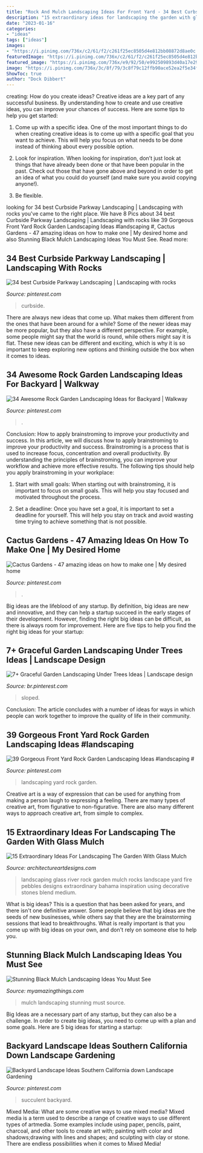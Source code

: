 ```yaml
---
title: "Rock And Mulch Landscaping Ideas For Front Yard - 34 Best Curbside Parkway Landscaping"
description: "15 extraordinary ideas for landscaping the garden with glass mulch"
date: "2023-01-16"
categories:
- "ideas"
tags: ["ideas"]
images:
- "https://i.pinimg.com/736x/c2/61/f2/c261f25ec8505d4e812bb08872d8ae0c.jpg"
featuredImage: "https://i.pinimg.com/736x/c2/61/f2/c261f25ec8505d4e812bb08872d8ae0c.jpg"
featured_image: "https://i.pinimg.com/736x/e9/92/50/e992509893d40a17e29e0b2694285c42.jpg"
image: "https://i.pinimg.com/736x/3c/8f/79/3c8f79c12ffb90ace52ea2f5e34fd4d5.jpg"
ShowToc: true
author: "Dock Dibbert"
---
```



creating: How do you create ideas?
Creative ideas are a key part of any successful business. By understanding how to create and use creative ideas, you can improve your chances of success. Here are some tips to help you get started:
1. Come up with a specific idea. One of the most important things to do when creating creative ideas is to come up with a specific goal that you want to achieve. This will help you focus on what needs to be done instead of thinking about every possible option.

2. Look for inspiration. When looking for inspiration, don’t just look at things that have already been done or that have been popular in the past. Check out those that have gone above and beyond in order to get an idea of what you could do yourself (and make sure you avoid copying anyone!).

3. Be flexible.

	

		
looking for 34 best Curbside Parkway Landscaping | Landscaping with rocks you've came to the right place. We have 8 Pics about 34 best Curbside Parkway Landscaping | Landscaping with rocks like 39 Gorgeous Front Yard Rock Garden Landscaping Ideas #landscaping #, Cactus Gardens - 47 amazing ideas on how to make one | My desired home and also Stunning Black Mulch Landscaping Ideas You Must See. Read more:
		
    
## 34 Best Curbside Parkway Landscaping | Landscaping With Rocks

<img loading=lazy src="https://i.pinimg.com/736x/c2/61/f2/c261f25ec8505d4e812bb08872d8ae0c.jpg" onerror="this.onerror=null;this.src='https://tse3.mm.bing.net/th?id=OIP.m-LqwnwCZPCrN2zyKyzlfgHaJ3&amp;pid=15.1';" alt="34 best Curbside Parkway Landscaping | Landscaping with rocks">

_Source: pinterest.com_

>curbside. 

	

There are always new ideas that come up. What makes them different from the ones that have been around for a while? Some of the newer ideas may be more popular, but they also have a different perspective. For example, some people might say that the world is round, while others might say it is flat. These new ideas can be different and exciting, which is why it is so important to keep exploring new options and thinking outside the box when it comes to ideas.

    
## 34 Awesome Rock Garden Landscaping Ideas For Backyard | Walkway

<img loading=lazy src="https://i.pinimg.com/736x/81/3f/e5/813fe5338cddb72f8919e936b6aec23e.jpg" onerror="this.onerror=null;this.src='https://tse1.mm.bing.net/th?id=OIP.UmSQe1Vcg0DUSLYUPiy4mQHaJ-&amp;pid=15.1';" alt="34 Awesome Rock Garden Landscaping Ideas for Backyard | Walkway">

_Source: pinterest.com_

>. 

	

Conclusion: How to apply brainstroming to improve your productivity and success.
In this article, we will discuss how to apply brainstroming to improve your productivity and success. Brainstroming is a process that is used to increase focus, concentration and overall productivity. By understanding the principles of brainstroming, you can improve your workflow and achieve more effective results. The following tips should help you apply brainstroming in your workplace: 
1) Start with small goals: When starting out with brainstroming, it is important to focus on small goals. This will help you stay focused and motivated throughout the process. 

2) Set a deadline: Once you have set a goal, it is important to set a deadline for yourself. This will help you stay on track and avoid wasting time trying to achieve something that is not possible.

    
## Cactus Gardens - 47 Amazing Ideas On How To Make One | My Desired Home

<img loading=lazy src="https://i.pinimg.com/736x/5f/00/f9/5f00f9a1f886a99fdce60cf84bbc6b11.jpg" onerror="this.onerror=null;this.src='https://tse2.mm.bing.net/th?id=OIP.kdlfcflRi58h35NHKM4u-gHaKD&amp;pid=15.1';" alt="Cactus Gardens - 47 amazing ideas on how to make one | My desired home">

_Source: pinterest.com_

>. 

	

Big ideas are the lifeblood of any startup. By definition, big ideas are new and innovative, and they can help a startup succeed in the early stages of their development. However, finding the right big ideas can be difficult, as there is always room for improvement. Here are five tips to help you find the right big ideas for your startup: 

    
## 7+ Graceful Garden Landscaping Under Trees Ideas | Landscape Design

<img loading=lazy src="https://i.pinimg.com/736x/3c/8f/79/3c8f79c12ffb90ace52ea2f5e34fd4d5.jpg" onerror="this.onerror=null;this.src='https://tse1.mm.bing.net/th?id=OIP.W4Mv0BOB9dVieAYZ9zFqrAHaK8&amp;pid=15.1';" alt="7+ Graceful Garden Landscaping Under Trees Ideas | Landscape design">

_Source: br.pinterest.com_

>sloped. 

	

Conclusion:
The article concludes with a number of ideas for ways in which people can work together to improve the quality of life in their community.

    
## 39 Gorgeous Front Yard Rock Garden Landscaping Ideas #landscaping #

<img loading=lazy src="https://i.pinimg.com/736x/22/c7/ff/22c7ff594277cdfedee6f9c1f6990e38.jpg" onerror="this.onerror=null;this.src='https://tse1.mm.bing.net/th?id=OIP.tPpYOV6jonQ8ktiTrlrbzQHaJ3&amp;pid=15.1';" alt="39 Gorgeous Front Yard Rock Garden Landscaping Ideas #landscaping #">

_Source: pinterest.com_

>landscaping yard rock garden. 

	

Creative art is a way of expression that can be used for anything from making a person laugh to expressing a feeling. There are many types of creative art, from figurative to non-figurative. There are also many different ways to approach creative art, from simple to complex.

    
## 15 Extraordinary Ideas For Landscaping The Garden With Glass Mulch

<img loading=lazy src="http://www.architectureartdesigns.com/wp-content/uploads/2017/06/7-12-630x420.jpg" onerror="this.onerror=null;this.src='https://tse3.mm.bing.net/th?id=OIP.Z6Pic8zDoYQoNXR-MJ9d2wHaE8&amp;pid=15.1';" alt="15 Extraordinary Ideas For Landscaping The Garden With Glass Mulch">

_Source: architectureartdesigns.com_

>landscaping glass river rock garden mulch rocks landscape yard fire pebbles designs extraordinary bahama inspiration using decorative stones blend medium. 

	

What is big ideas?
This is a question that has been asked for years, and there isn't one definitive answer. Some people believe that big ideas are the seeds of new businesses, while others say that they are the brainstorming sessions that lead to breakthroughs. What is really important is that you come up with big ideas on your own, and don't rely on someone else to help you.

    
## Stunning Black Mulch Landscaping Ideas You Must See

<img loading=lazy src="http://myamazingthings.com/wp-content/uploads/2017/05/black-and-green.jpg" onerror="this.onerror=null;this.src='https://tse1.mm.bing.net/th?id=OIP.c5ktU55MyPnwF1WhPPU0iwHaFj&amp;pid=15.1';" alt="Stunning Black Mulch Landscaping Ideas You Must See">

_Source: myamazingthings.com_

>mulch landscaping stunning must source. 

	

Big Ideas are a necessary part of any startup, but they can also be a challenge. In order to create big ideas, you need to come up with a plan and some goals. Here are 5 big ideas for starting a startup: 

    
## Backyard Landscape Ideas Southern California Down Landscape Gardening

<img loading=lazy src="https://i.pinimg.com/736x/e9/92/50/e992509893d40a17e29e0b2694285c42.jpg" onerror="this.onerror=null;this.src='https://tse4.mm.bing.net/th?id=OIP.d1BaGvRCzER6p0CX4xlTwAHaKN&amp;pid=15.1';" alt="Backyard Landscape Ideas Southern California down Landscape Gardening">

_Source: pinterest.com_

>succulent backyard. 

	

Mixed Media: What are some creative ways to use mixed media?
Mixed media is a term used to describe a range of creative ways to use different types of artmedia. Some examples include using paper, pencils, paint, charcoal, and other tools to create art with; painting with color and shadows;drawing with lines and shapes; and sculpting with clay or stone. There are endless possibilities when it comes to Mixed Media!

